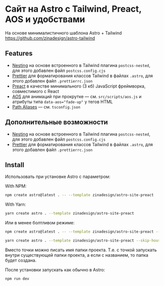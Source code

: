 # Сайт на Astro с Tailwind, Preact, AOS и удобствами

На основе минималистичного шаблона Astro + Tailwind https://github.com/zinadesign/astro-tailwind

## Features

* [Nesting](https://tailwindcss.com/docs/using-with-preprocessors#nesting) на основе встроенного в Tailwind плагина `postcss-nested`, для этого добавлен файл `postcss.config.cjs`
* [Prettier](https://prettier.io/) для форматирования классов Tailwind в файлах `.astro`, для этого добавлен файл `.prettierrc.json`
* [Preact](https://preactjs.com/) в качестве минимального (3 кб) JavaScript фреймворка, совместимого с React
* [AOS](https://michalsnik.github.io/aos/) для анимаций при прокрутке — см. `src/scripts/aos.js` и атрибуты типа `data-aos="fade-up"` у тегов HTML
* [Path Aliases](https://docs.astro.build/en/guides/aliases/) — см. `tsconfig.json`

## Дополнительные возможности

* [Nesting](https://tailwindcss.com/docs/using-with-preprocessors#nesting) на основе встроенного в Tailwind плагина `postcss-nested`, для этого добавлен файл `postcss.config.cjs`
* [Prettier](https://prettier.io/) для форматирования классов Tailwind в файлах `.astro`, для этого добавлен файл `.prettierrc.json`

## Install

Использовать при установке Astro с параметром:

With NPM:

```bash
npm create astro@latest . -- --template zinadesign/astro-site-preact
```

With Yarn:

```bash
yarn create astro . --template zinadesign/astro-site-preact
```

Или в менее болтливом режиме:

```bash
npm create astro@latest . -- --template zinadesign/astro-site-preact --skip-houston --install --no-git
```

```bash
yarn create astro . --template zinadesign/astro-site-preact --skip-houston --install --no-git
```

Вместо точки можно писать имя папки проекта. Т.е. с точкой запускать внутри существующей папки проекта, а если с названием, то папка будет создана.

После установки запускать как обычно в Astro:

```bash
npm run dev
```